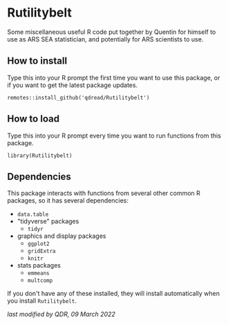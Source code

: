 # Rutilitybelt

Some miscellaneous useful R code put together by Quentin for himself to use as ARS SEA statistician, and potentially for ARS scientists to use.

## How to install

Type this into your R prompt the first time you want to use this package, or if you want to get the latest package updates.

```
remotes::install_github('qdread/Rutilitybelt')
```

## How to load

Type this into your R prompt every time you want to run functions from this package.

```
library(Rutilitybelt)
```

## Dependencies

This package interacts with functions from several other common R packages, so it has several dependencies:

- `data.table`
- "tidyverse" packages
  + `tidyr`
- graphics and display packages
  + `ggplot2`
  + `gridExtra`
  + `knitr`
- stats packages
  + `emmeans`
  + `multcomp`
  
If you don't have any of these installed, they will install automatically when you install `Rutilitybelt`.

*last modified by QDR, 09 March 2022*

